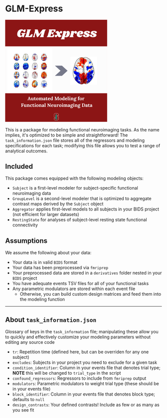 # GLM-Express

<img src="./img/GLM_Express_cardinal.png" width=65%>

This is a package for modeling functional neuroimaging tasks. As the name implies, it's optimized to be simple and straightforward! The `task_information.json` file stores all of the regressors and modeling specifications for each task; modifying this file allows you to test a range of analytical outcomes.

## Included

This package comes equipped with the following modeling objects:

* `Subject` is a first-level modeler for subject-specific functional neuroimaging data
* `GroupLevel` is a second-level modeler that is optimized to aggregate contrast maps derived by the `Subject` object
* `Aggregator` applies first-level models to all subjects in your BIDS project (not efficient for larger datasets)
* `RestingState` for analyses of subject-level resting state functional connectivity


## Assumptions

We assume the following about your data:

* Your data is in valid `BIDS` format     <br> 
* Your data has been preprocessed via `fmriprep` 
* Your preprocessed data are stored in a `derivatives` folder nested in your `BIDS` project <br>
* You have adequate events TSV files for all of your functional tasks <br>
* Any parametric modulators are stored within each event file <br>
  * Otherwise, you can build custom design matrices and feed them into the modeling function

------------

## About `task_information.json`

Glossary of keys in the `task_information` file; manipulating these allow you to quickly and effectively customize your modeling parameters without editing any source code

* `tr`: Repetition time (defined here, but can be overriden for any one subject)
* `excludes`: Subjects in your project you need to exclude for a given task
* `condition_identifier`: Column in your events file that denotes trial type; **NOTE** this will be changed to `trial_type` in the script
* `confound_regressors`: Regressors to include from `fmriprep` output
* `modulators`: Parametric modulators to weight trial type (these should be in your events file)
* `block_identifier`: Column in your events file that denotes block type; defaults to `null`
* `design_contrasts`: Your defined contrasts! Include as few or as many as you see fit